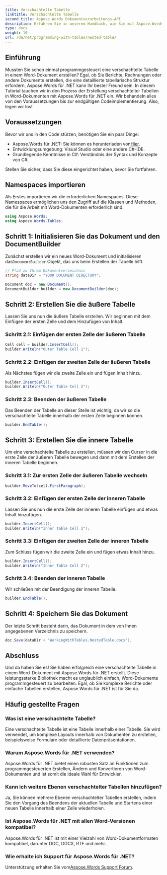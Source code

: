 ```yaml
---
title: Verschachtelte Tabelle
linktitle: Verschachtelte Tabelle
second_title: Aspose.Words Dokumentverarbeitungs-API
description: Erfahren Sie in unserem Handbuch, wie Sie mit Aspose.Words für .NET verschachtelte Tabellen in Word-Dokumenten erstellen. Perfekt zum programmgesteuerten Generieren komplexer Dokumentlayouts.
type: docs
weight: 10
url: /de/net/programming-with-tables/nested-table/
---
```

## Einführung

Mussten Sie schon einmal programmgesteuert eine verschachtelte Tabelle in einem Word-Dokument erstellen? Egal, ob Sie Berichte, Rechnungen oder andere Dokumente erstellen, die eine detaillierte tabellarische Struktur erfordern, Aspose.Words für .NET kann Ihr bester Freund sein. In diesem Tutorial tauchen wir in den Prozess der Erstellung verschachtelter Tabellen in Word-Dokumenten mit Aspose.Words für .NET ein. Wir behandeln alles von den Voraussetzungen bis zur endgültigen Codeimplementierung. Also, legen wir los!

## Voraussetzungen

Bevor wir uns in den Code stürzen, benötigen Sie ein paar Dinge:

-  Aspose.Words für .NET: Sie können es herunterladen von[Hier](https://releases.aspose.com/words/net/).
- Entwicklungsumgebung: Visual Studio oder eine andere C#-IDE.
- Grundlegende Kenntnisse in C#: Verständnis der Syntax und Konzepte von C#.

Stellen Sie sicher, dass Sie diese eingerichtet haben, bevor Sie fortfahren.

## Namespaces importieren

Als Erstes importieren wir die erforderlichen Namespaces. Diese Namespaces ermöglichen uns den Zugriff auf die Klassen und Methoden, die für die Arbeit mit Word-Dokumenten erforderlich sind.

```csharp
using Aspose.Words;
using Aspose.Words.Tables;
```

## Schritt 1: Initialisieren Sie das Dokument und den DocumentBuilder

 Zunächst erstellen wir ein neues Word-Dokument und initialisieren das`DocumentBuilder` Objekt, das uns beim Erstellen der Tabelle hilft.

```csharp
// Pfad zu Ihrem Dokumentverzeichnis
string dataDir = "YOUR DOCUMENT DIRECTORY";

Document doc = new Document();
DocumentBuilder builder = new DocumentBuilder(doc);
```

## Schritt 2: Erstellen Sie die äußere Tabelle

Lassen Sie uns nun die äußere Tabelle erstellen. Wir beginnen mit dem Einfügen der ersten Zelle und dem Hinzufügen von Inhalt.

### Schritt 2.1: Einfügen der ersten Zelle der äußeren Tabelle

```csharp
Cell cell = builder.InsertCell();
builder.Writeln("Outer Table Cell 1");
```

### Schritt 2.2: Einfügen der zweiten Zelle der äußeren Tabelle

Als Nächstes fügen wir die zweite Zelle ein und fügen Inhalt hinzu.

```csharp
builder.InsertCell();
builder.Writeln("Outer Table Cell 2");
```

### Schritt 2.3: Beenden der äußeren Tabelle

Das Beenden der Tabelle an dieser Stelle ist wichtig, da wir so die verschachtelte Tabelle innerhalb der ersten Zelle beginnen können.

```csharp
builder.EndTable();
```

## Schritt 3: Erstellen Sie die innere Tabelle

Um eine verschachtelte Tabelle zu erstellen, müssen wir den Cursor in die erste Zelle der äußeren Tabelle bewegen und dann mit dem Erstellen der inneren Tabelle beginnen.

### Schritt 3.1: Zur ersten Zelle der äußeren Tabelle wechseln

```csharp
builder.MoveTo(cell.FirstParagraph);
```

### Schritt 3.2: Einfügen der ersten Zelle der inneren Tabelle

Lassen Sie uns nun die erste Zelle der inneren Tabelle einfügen und etwas Inhalt hinzufügen.

```csharp
builder.InsertCell();
builder.Writeln("Inner Table Cell 1");
```

### Schritt 3.3: Einfügen der zweiten Zelle der inneren Tabelle

Zum Schluss fügen wir die zweite Zelle ein und fügen etwas Inhalt hinzu.

```csharp
builder.InsertCell();
builder.Writeln("Inner Table Cell 2");
```

### Schritt 3.4: Beenden der inneren Tabelle

Wir schließen mit der Beendigung der inneren Tabelle.

```csharp
builder.EndTable();
```

## Schritt 4: Speichern Sie das Dokument

Der letzte Schritt besteht darin, das Dokument in dem von Ihnen angegebenen Verzeichnis zu speichern.

```csharp
doc.Save(dataDir + "WorkingWithTables.NestedTable.docx");
```

## Abschluss

Und da haben Sie es! Sie haben erfolgreich eine verschachtelte Tabelle in einem Word-Dokument mit Aspose.Words für .NET erstellt. Diese leistungsstarke Bibliothek macht es unglaublich einfach, Word-Dokumente programmgesteuert zu bearbeiten. Egal, ob Sie komplexe Berichte oder einfache Tabellen erstellen, Aspose.Words für .NET ist für Sie da.

## Häufig gestellte Fragen

### Was ist eine verschachtelte Tabelle?

Eine verschachtelte Tabelle ist eine Tabelle innerhalb einer Tabelle. Sie wird verwendet, um komplexe Layouts innerhalb von Dokumenten zu erstellen, beispielsweise Formulare oder detaillierte Datenpräsentationen.

### Warum Aspose.Words für .NET verwenden?

Aspose.Words für .NET bietet einen robusten Satz an Funktionen zum programmgesteuerten Erstellen, Ändern und Konvertieren von Word-Dokumenten und ist somit die ideale Wahl für Entwickler.

### Kann ich weitere Ebenen verschachtelter Tabellen hinzufügen?

Ja, Sie können mehrere Ebenen verschachtelter Tabellen erstellen, indem Sie den Vorgang des Beendens der aktuellen Tabelle und Startens einer neuen Tabelle innerhalb einer Zelle wiederholen.

### Ist Aspose.Words für .NET mit allen Word-Versionen kompatibel?

Aspose.Words für .NET ist mit einer Vielzahl von Word-Dokumentformaten kompatibel, darunter DOC, DOCX, RTF und mehr.

### Wie erhalte ich Support für Aspose.Words für .NET?

 Unterstützung erhalten Sie vom[Aspose.Words Support Forum](https://forum.aspose.com/c/words/8).